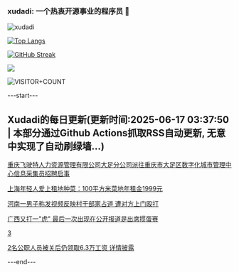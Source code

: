 ### xudadi: 一个热衷开源事业的程序员 👋

![xudadi](https://github-readme-stats-git-masterorgs-github-readme-stats-team.vercel.app/api?username=xudadi)

[![Top Langs](https://github-readme-stats.vercel.app/api/top-langs/?username=xudadi)](https://github.com/anuraghazra/github-readme-stats)

[![GitHub Streak](https://streak-stats.demolab.com?user=xudadi&locale=zh_Hans)](https://git.io/streak-stats)

![](https://raw.githubusercontent.com/xudadi/xudadi/main/assets/github-contribution-grid-snake.svg)

![VISITOR+COUNT](https://komarev.com/ghpvc/?username=xudadi&label=VISITOR+COUNT)


---start---

## Xudadi的每日更新(更新时间:2025-06-17 03:37:50 | 本部分通过Github Actions抓取RSS自动更新, 无意中实现了自动刷绿墙...)

[​重庆飞驶特人力资源管理有限公司大足分公司派往重庆市大足区数字化城市管理中心信息采集员招聘启事](https://www.gongkaoleida.com/article/2454790)

[上海年轻人爱上租地种菜：100平方米菜地年租金1999元](https://m.163.com/news/article/K26V64SN055040N3.html)

[河南一男子称发视频反映村干部家占道 遭对方上门殴打](https://m.163.com/news/article/K26US8VC053469LG.html)

[广西又打一"虎" 最后一次出现在公开报道是出席掼蛋赛](https://m.163.com/news/article/K26NO7QC05129QAF.html)

[3](https://m.163.com/touch/news/sub/domestic)

[2名公职人员被关后仍领取6.3万工资 详情披露](https://m.163.com/news/article/K26L1FTT053469LG.html)

---end---
